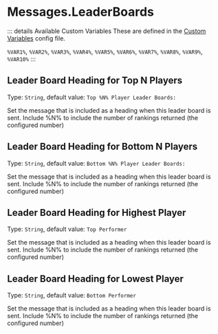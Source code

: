 # Messages.LeaderBoards

::: details Available Custom Variables
These are defined in the [Custom Variables](/config/variables.html) config file.

`%VAR1%`, `%VAR2%`, `%VAR3%`, `%VAR4%`, `%VAR5%`, `%VAR6%`, `%VAR7%`, `%VAR8%`, `%VAR9%`, `%VAR10%`
:::

## Leader Board Heading for Top N Players

Type: `String`, default value: `Top %N% Player Leader Boards:`

Set the message that is included as a heading when this leader board is sent. Include %N% to include the number of rankings returned (the configured number)

## Leader Board Heading for Bottom N Players

Type: `String`, default value: `Bottom %N% Player Leader Boards:`

Set the message that is included as a heading when this leader board is sent. Include %N% to include the number of rankings returned (the configured number)

## Leader Board Heading for Highest Player

Type: `String`, default value: `Top Performer`

Set the message that is included as a heading when this leader board is sent. Include %N% to include the number of rankings returned (the configured number)

## Leader Board Heading for Lowest Player

Type: `String`, default value: `Bottom Performer`

Set the message that is included as a heading when this leader board is sent. Include %N% to include the number of rankings returned (the configured number)
